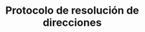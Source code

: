 ---
layout: default
title: Protocolo de resolución de direcciones
nav_order: 4
permalink: /arp
has_children: true
---